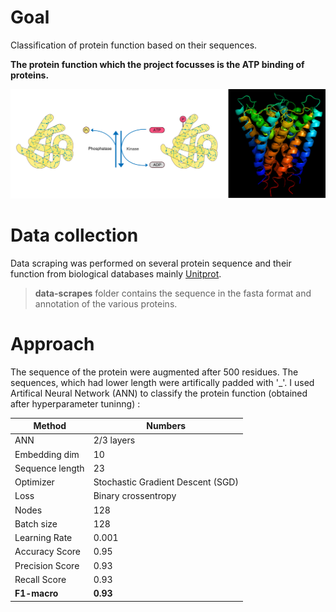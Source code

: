 # Goal
Classification of protein function based on their sequences. 

**The protein function  which the project focusses is the ATP binding of proteins.**

![Protein phosphorylation ](./picture/title.png)

# Data collection

Data scraping was performed on several protein sequence and their function from biological databases mainly [Unitprot](https://www.uniprot.org/uniprot/P03960).

>**data-scrapes** folder contains the sequence in the fasta format and annotation of the various proteins.

# Approach 
The sequence of the protein were augmented after 500 residues. The sequences, which had lower length were artifically padded with '_'.
I used Artifical Neural Network (ANN) to classify the protein function (obtained after hyperparameter tuninng) :  

|     Method    |   Numbers
| ------------- | ------------- |
|      ANN    | 2/3  layers |
| Embedding dim  | 10      |
| Sequence length | 23 |
| Optimizer     | Stochastic Gradient Descent (SGD)   |
| Loss | Binary crossentropy | 
| Nodes | 128|
|Batch size | 128 |
|Learning Rate | 0.001 |
|Accuracy Score | 0.95 |
|Precision Score | 0.93|
|Recall Score | 0.93|
|**F1-macro**| **0.93**|


